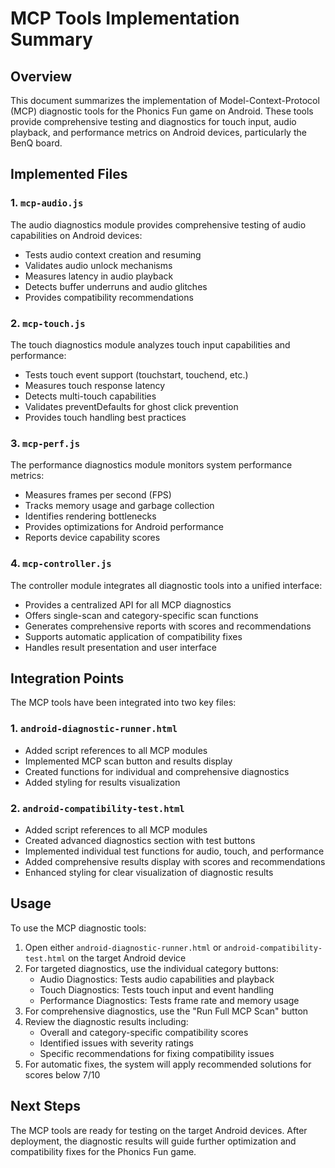 # MCP Tools Implementation Summary

## Overview

This document summarizes the implementation of Model-Context-Protocol (MCP) diagnostic tools for the Phonics Fun game on Android. These tools provide comprehensive testing and diagnostics for touch input, audio playback, and performance metrics on Android devices, particularly the BenQ board.

## Implemented Files

### 1. `mcp-audio.js`

The audio diagnostics module provides comprehensive testing of audio capabilities on Android devices:

- Tests audio context creation and resuming
- Validates audio unlock mechanisms
- Measures latency in audio playback
- Detects buffer underruns and audio glitches
- Provides compatibility recommendations

### 2. `mcp-touch.js`

The touch diagnostics module analyzes touch input capabilities and performance:

- Tests touch event support (touchstart, touchend, etc.)
- Measures touch response latency
- Detects multi-touch capabilities
- Validates preventDefaults for ghost click prevention
- Provides touch handling best practices

### 3. `mcp-perf.js`

The performance diagnostics module monitors system performance metrics:

- Measures frames per second (FPS)
- Tracks memory usage and garbage collection
- Identifies rendering bottlenecks
- Provides optimizations for Android performance
- Reports device capability scores

### 4. `mcp-controller.js`

The controller module integrates all diagnostic tools into a unified interface:

- Provides a centralized API for all MCP diagnostics
- Offers single-scan and category-specific scan functions
- Generates comprehensive reports with scores and recommendations
- Supports automatic application of compatibility fixes
- Handles result presentation and user interface

## Integration Points

The MCP tools have been integrated into two key files:

### 1. `android-diagnostic-runner.html`

- Added script references to all MCP modules
- Implemented MCP scan button and results display
- Created functions for individual and comprehensive diagnostics
- Added styling for results visualization

### 2. `android-compatibility-test.html`

- Added script references to all MCP modules
- Created advanced diagnostics section with test buttons
- Implemented individual test functions for audio, touch, and performance
- Added comprehensive results display with scores and recommendations
- Enhanced styling for clear visualization of diagnostic results

## Usage

To use the MCP diagnostic tools:

1. Open either `android-diagnostic-runner.html` or `android-compatibility-test.html` on the target Android device
2. For targeted diagnostics, use the individual category buttons:
   - Audio Diagnostics: Tests audio capabilities and playback
   - Touch Diagnostics: Tests touch input and event handling
   - Performance Diagnostics: Tests frame rate and memory usage
3. For comprehensive diagnostics, use the "Run Full MCP Scan" button
4. Review the diagnostic results including:
   - Overall and category-specific compatibility scores
   - Identified issues with severity ratings
   - Specific recommendations for fixing compatibility issues
5. For automatic fixes, the system will apply recommended solutions for scores below 7/10

## Next Steps

The MCP tools are ready for testing on the target Android devices. After deployment, the diagnostic results will guide further optimization and compatibility fixes for the Phonics Fun game.

